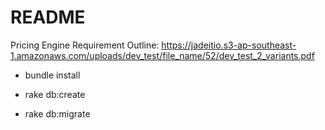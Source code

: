 # README

Pricing Engine
Requirement Outline: https://jadeitio.s3-ap-southeast-1.amazonaws.com/uploads/dev_test/file_name/52/dev_test_2_variants.pdf


* bundle install

* rake db:create

* rake db:migrate
